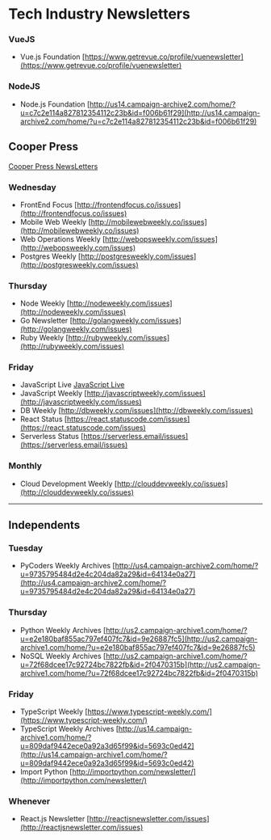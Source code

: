 # Tech Industry Newsletters

### VueJS
- Vue.js Foundation [https://www.getrevue.co/profile/vuenewsletter](https://www.getrevue.co/profile/vuenewsletter)


### NodeJS
- Node.js Foundation [http://us14.campaign-archive2.com/home/?u=c7c2e114a827812354112c23b&id=f006b61f29](http://us14.campaign-archive2.com/home/?u=c7c2e114a827812354112c23b&id=f006b61f29)


## Cooper Press 

[Cooper Press NewsLetters](https://cooperpress.com/publications/#newsletters)

### Wednesday
- FrontEnd Focus [http://frontendfocus.co/issues](http://frontendfocus.co/issues)
- Mobile Web Weekly [http://mobilewebweekly.co/issues](http://mobilewebweekly.co/issues)
- Web Operations Weekly [http://webopsweekly.com/issues](http://webopsweekly.com/issues)
- Postgres Weekly [http://postgresweekly.com/issues](http://postgresweekly.com/issues)

### Thursday
- Node Weekly [http://nodeweekly.com/issues](http://nodeweekly.com/issues)
- Go Newsletter [http://golangweekly.com/issues](http://golangweekly.com/issues)
- Ruby Weekly [http://rubyweekly.com/issues](http://rubyweekly.com/issues)

### Friday
- JavaScript Live [JavaScript Live](https://jslive.com/)
- JavaScript Weekly [http://javascriptweekly.com/issues](http://javascriptweekly.com/issues)
- DB Weekly [http://dbweekly.com/issues](http://dbweekly.com/issues)
- React Status [https://react.statuscode.com/issues](https://react.statuscode.com/issues)
- Serverless Status [https://serverless.email/issues](https://serverless.email/issues)

### Monthly
- Cloud Development Weekly [http://clouddevweekly.co/issues](http://clouddevweekly.co/issues)

___

## Independents

### Tuesday
- PyCoders Weekly Archives [http://us4.campaign-archive2.com/home/?u=9735795484d2e4c204da82a29&id=64134e0a27](http://us4.campaign-archive2.com/home/?u=9735795484d2e4c204da82a29&id=64134e0a27)

### Thursday
- Python Weekly Archives [http://us2.campaign-archive1.com/home/?u=e2e180baf855ac797ef407fc7&id=9e26887fc5](http://us2.campaign-archive1.com/home/?u=e2e180baf855ac797ef407fc7&id=9e26887fc5)
- NoSQL Weekly Archives [http://us2.campaign-archive1.com/home/?u=72f68dcee17c92724bc7822fb&id=2f0470315b](http://us2.campaign-archive1.com/home/?u=72f68dcee17c92724bc7822fb&id=2f0470315b)

### Friday
- TypeScript Weekly [https://www.typescript-weekly.com/](https://www.typescript-weekly.com/)
- TypeScript Weekly Archives [http://us14.campaign-archive1.com/home/?u=809daf9442ece0a92a3d65f99&id=5693c0ed42](http://us14.campaign-archive1.com/home/?u=809daf9442ece0a92a3d65f99&id=5693c0ed42)
- Import Python [http://importpython.com/newsletter/](http://importpython.com/newsletter/)

### Whenever
- React.js Newsletter [http://reactjsnewsletter.com/issues](http://reactjsnewsletter.com/issues)
